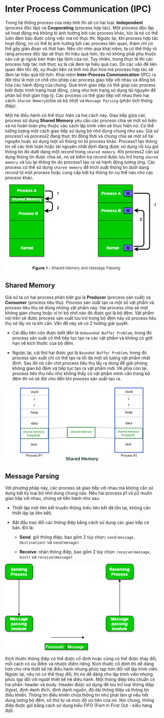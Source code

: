 # **Inter Process Communication (IPC)**

Trong hệ thống process của máy tính thì sẽ có hai loại: **Independent** (process độc lập) và **Cooporating** (process hợp tác). Một process độc lập sẽ hoạt động mà không bị ảnh hưởng bởi các process khác, tức là nó có thể luôn đảm bảo được công việc mà nó thực thi. Ngược lại, khi process hợp tác hoạt động, nó có thể bị ảnh hưởng bởi các process liên quan, thậm chí có thể gây gián đoạn vô thời hạn. Nếu chỉ nhìn qua khái niệm, ta có thể thấy rõ ràng process độc lập sẽ thực thi hiệu quả hơn, do nó không phải phụ thuộc vào cái gì ngoài bản thân tập lệnh của nó. Tuy nhiên, trong thực tế thì các process hợp tác mới thực sự là cái đem lại hiệu quả cao. Do các vấn đề liên quan đến tốc độ, sự thuận tiện và tính mô đun hóa mà process hợp tác sẽ đem lại hiệu quả tốt hơn. Khái niệm **Inter-Process Communication** (IPC) ra đời như là một cơ chế cho phép các process giao tiếp với nhau và đồng bộ hóa các hành động của chúng. Quá trình giao tiếp có thể giúp các process biết được trình trạng hoạt động, cũng như tình trạng sử dụng tài nguyên để phân bổ thời gian hợp lý. Các process có thể giao tiếp với nhau theo hai cách: `Shared Memory`(chia sẻ bộ nhớ) và `Message Parsing` (phân tích thông điệp).

Một hệ điều hành có thể thực hiện cả hai cách này. Giao tiếp giữa các process sử dụng **Shared Memory** yêu cầu các process chia sẻ một số biến và nó hoàn toàn phụ thuộc vào cách lập trình viên sẽ thực hiện nó. Có thể tưởng tượng một cách giao tiếp sử dụng bộ nhớ dùng chung như sau: Giả sử process1 và process2 đang thực thi đồng thời và chúng chia sẻ một số tài nguyên hoặc sử dụng một số thông tin từ process khác. Process1 tạo thông tin về các tính toán hoặc tài nguyên nhất định đang được sử dụng rồi lưu giữ thông tin đó dưới dạng một *record* trong `shared memory`. Khi process2 cần sử dụng thông tin được chia sẻ, nó sẽ kiểm tra *record* được lưu trữ trong `shared memory` và lưu lại thông tin do process1 tạo ra và hành động tương ứng. Các process có thể sử dụng `shared memory` để trích xuất thông tin dưới dạng *record* từ một process hoặc cung cấp bất kỳ thông tin cụ thể nào cho các process khác.

!['Shared Memory and Message Passing'](img/1-76.png)

## **Shared Memory**

Giả sử ta có hai process phân biệt gọi là **Producer** (process sản xuất) và **Consumer** (process tiêu thụ). Process sản xuất tạo ra một số vật phẩm và process tiêu thụ sẽ dùng những vật phẩm này. Hai process chia sẻ một không gian chung hoặc vị trí bộ nhớ nào đó được gọi là bộ đệm. Vật phẩm nói trên sẽ được process sản xuất lưu trữ trong bộ đệm này và process tiêu thụ sẽ lấy nó ra khi cần. Vấn đề này sẽ có 2 hướng giải quyết:

- Cái đầu tiên còn được biết đến là `Unbounded Buffer Problem`, trong đó process sản xuất có thể tiếp tục tạo ra các vật phẩm và không có giới hạn về kích thước của bộ đệm.

- Ngược lại, cái thứ hai được gọi là `Bounded Buffer Problem`, trong đó process sản xuất chỉ có thể tạo ra tối đa một số lượng vật phẩm nhất định. Sau đó nó cần chờ process tiêu thụ lấy ra dùng để giải phóng không gian bộ đệm và tiếp tục tạo ra vật phẩm mới. Về phía còn lại, process tiêu thụ nếu như không thấy có vật phẩm mình cần trong bộ đệm thì nó sẽ đợi cho đến khi process sản xuất tạo ra.

!['Shared Memory'](img/9b2b3161-5374-426c-98dc-e43bd04f4685.png)

## **Message Parsing**

Với phương pháp này, các process sẽ giao tiếp với nhau mà không cần sử dụng bất kỳ loại bộ nhớ dùng chung nào. Nếu hai process p1 và p2 muốn giao tiếp với nhau, chúng sẽ tiến hành như sau:

- Thiết lập một liên kết truyền thông (nếu liên kết đã tồn tại, không cần thiết lập lại liên kết).

- Bắt đầu trao đổi các thông điệp bằng cách sử dụng các giao tiếp cơ bản. Đó là:

  - **Send**: gửi thông điệp, bao gồm 2 tùy chọn: `send(message, destination)` và `send(mesage)`

  - **Receive**: nhận thông điệp, bao gồm 2 tùy chọn: `receive(message, host)` và `receive(message)`

!['Message Passed'](img/2-50.png)

Kích thước thông điệp có thể được cố định hoặc cũng có thể được thay đổi, mỗi cách có ưu điểm và nhược điểm riêng. Kích thước cố định thì dễ dàng hơn cho nhà thiết kế hệ điều hành nhưng phức tạp hơn đối với lập trình viên. Ngược lại, nếu nó có thể thay đổi, thì nó dễ dàng cho lập trình viên nhưng phức tạp đối với người thiết kế hệ điều hành. Một thông điệp tiêu chuẩn có hai phần: header và body. Header được sử dụng để lưu trữ loại thông điệp (type), định danh đích, định danh nguồn, độ dài thông điệp và thông tin điều khiển. Thông tin điều khiển chứa thông tin như phải làm gì nếu hết dung lượng bộ đệm, số thứ tự và mức độ ưu tiên của nó. Nói chung, thông điệp được gửi bằng cách sử dụng kiểu FIFO (Fisrt In First Out - kiểu hàng đợi).
